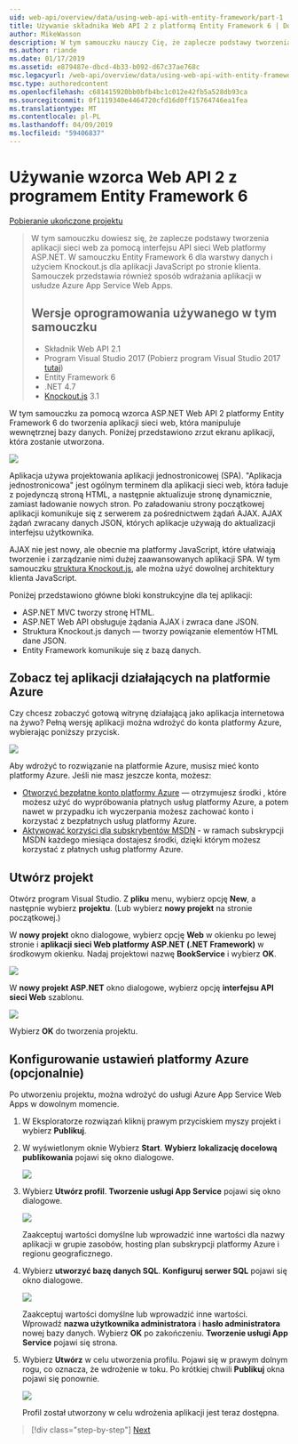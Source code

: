 ```yaml
---
uid: web-api/overview/data/using-web-api-with-entity-framework/part-1
title: Używanie składnika Web API 2 z platformą Entity Framework 6 | Dokumentacja firmy Microsoft
author: MikeWasson
description: W tym samouczku nauczy Cię, że zaplecze podstawy tworzenia aplikacji sieci web za pomocą interfejsu API sieci Web platformy ASP.NET. W tym samouczku użyto programu Entity Framework 6 dla układ danych...
ms.author: riande
ms.date: 01/17/2019
ms.assetid: e879487e-dbcd-4b33-b092-d67c37ae768c
msc.legacyurl: /web-api/overview/data/using-web-api-with-entity-framework/part-1
msc.type: authoredcontent
ms.openlocfilehash: c681415920bb0bfb4bc1c012e42fb5a528db93ca
ms.sourcegitcommit: 0f1119340e4464720cfd16d0ff15764746ea1fea
ms.translationtype: MT
ms.contentlocale: pl-PL
ms.lasthandoff: 04/09/2019
ms.locfileid: "59406837"
---
```

# <a name="using-web-api-2-with-entity-framework-6"></a>Używanie wzorca Web API 2 z programem Entity Framework 6


[Pobieranie ukończone projektu](https://github.com/MikeWasson/BookService)

> W tym samouczku dowiesz się, że zaplecze podstawy tworzenia aplikacji sieci web za pomocą interfejsu API sieci Web platformy ASP.NET. W samouczku Entity Framework 6 dla warstwy danych i użyciem Knockout.js dla aplikacji JavaScript po stronie klienta. Samouczek przedstawia również sposób wdrażania aplikacji w usłudze Azure App Service Web Apps.
>
> ## <a name="software-versions-used-in-the-tutorial"></a>Wersje oprogramowania używanego w tym samouczku
>
> - Składnik Web API 2.1
> - Program Visual Studio 2017 (Pobierz program Visual Studio 2017 [tutaj](https://visualstudio.microsoft.com/downloads/?utm_medium=microsoft&utm_source=docs.microsoft.com&utm_campaign=button+cta&utm_content=download+vs2017))
> - Entity Framework 6
> - .NET 4.7
> - [Knockout.js](http://knockoutjs.com/) 3.1

W tym samouczku za pomocą wzorca ASP.NET Web API 2 platformy Entity Framework 6 do tworzenia aplikacji sieci web, która manipuluje wewnętrznej bazy danych. Poniżej przedstawiono zrzut ekranu aplikacji, która zostanie utworzona.

[![](part-1/_static/image2.png)](part-1/_static/image1.png)

Aplikacja używa projektowania aplikacji jednostronicowej (SPA). "Aplikacja jednostronicowa" jest ogólnym terminem dla aplikacji sieci web, która ładuje z pojedynczą stroną HTML, a następnie aktualizuje stronę dynamicznie, zamiast ładowanie nowych stron. Po załadowaniu strony początkowej aplikacji komunikuje się z serwerem za pośrednictwem żądań AJAX. AJAX żądań zwracany danych JSON, których aplikacje używają do aktualizacji interfejsu użytkownika.

AJAX nie jest nowy, ale obecnie ma platformy JavaScript, które ułatwiają tworzenie i zarządzanie nimi dużej zaawansowanych aplikacji SPA. W tym samouczku [struktura Knockout.js](http://knockoutjs.com/), ale można użyć dowolnej architektury klienta JavaScript.

Poniżej przedstawiono główne bloki konstrukcyjne dla tej aplikacji:

- ASP.NET MVC tworzy stronę HTML.
- ASP.NET Web API obsługuje żądania AJAX i zwraca dane JSON.
- Struktura Knockout.js danych — tworzy powiązanie elementów HTML dane JSON.
- Entity Framework komunikuje się z bazą danych.

## <a name="see-this-app-running-on-azure"></a>Zobacz tej aplikacji działających na platformie Azure

Czy chcesz zobaczyć gotową witrynę działającą jako aplikacja internetowa na żywo? Pełną wersję aplikacji można wdrożyć do konta platformy Azure, wybierając poniższy przycisk.

[![](http://azuredeploy.net/deploybutton.png)](https://azuredeploy.net/?WT.mc_id=deploy_azure_aspnet&repository=https://github.com/tfitzmac/BookService)

Aby wdrożyć to rozwiązanie na platformie Azure, musisz mieć konto platformy Azure. Jeśli nie masz jeszcze konta, możesz:

- [Otworzyć bezpłatne konto platformy Azure](https://azure.microsoft.com/pricing/free-trial/?WT.mc_id=A443DD604) — otrzymujesz środki , które możesz użyć do wypróbowania płatnych usług platformy Azure, a potem nawet w przypadku ich wyczerpania możesz zachować konto i korzystać z bezpłatnych usług platformy Azure.
- [Aktywować korzyści dla subskrybentów MSDN](https://azure.microsoft.com/pricing/member-offers/msdn-benefits-details/?WT.mc_id=A443DD604) - w ramach subskrypcji MSDN każdego miesiąca dostajesz środki, dzięki którym możesz korzystać z płatnych usług platformy Azure.

## <a name="create-the-project"></a>Utwórz projekt

Otwórz program Visual Studio. Z **pliku** menu, wybierz opcję **New**, a następnie wybierz **projektu**. (Lub wybierz **nowy projekt** na stronie początkowej.)

W **nowy projekt** okno dialogowe, wybierz opcję **Web** w okienku po lewej stronie i **aplikacji sieci Web platformy ASP.NET (.NET Framework)** w środkowym okienku. Nadaj projektowi nazwę **BookService** i wybierz **OK**.

[![](part-1/_static/image11.png)](part-1/_static/image11.png)

W **nowy projekt ASP.NET** okno dialogowe, wybierz opcję **interfejsu API sieci Web** szablonu.

[![](part-1/_static/image12.png)](part-1/_static/image12.png)


Wybierz **OK** do tworzenia projektu.

## <a name="configure-azure-settings-optional"></a>Konfigurowanie ustawień platformy Azure (opcjonalnie)

Po utworzeniu projektu, można wdrożyć do usługi Azure App Service Web Apps w dowolnym momencie. 

1. W Eksploratorze rozwiązań kliknij prawym przyciskiem myszy projekt i wybierz **Publikuj**.

2. W wyświetlonym oknie Wybierz **Start**. **Wybierz lokalizację docelową publikowania** pojawi się okno dialogowe.

   [![](part-1/_static/image14.png)](part-1/_static/image14.png)

3. Wybierz **Utwórz profil**. **Tworzenie usługi App Service** pojawi się okno dialogowe.

   [![](part-1/_static/image15.png)](part-1/_static/image15.png)

   Zaakceptuj wartości domyślne lub wprowadzić inne wartości dla nazwy aplikacji w grupie zasobów, hosting plan subskrypcji platformy Azure i regionu geograficznego. 

4. Wybierz **utworzyć bazę danych SQL**. **Konfiguruj serwer SQL** pojawi się okno dialogowe. 

   [![](part-1/_static/image16.png)](part-1/_static/image16.png)

   Zaakceptuj wartości domyślne lub wprowadzić inne wartości. Wprowadź **nazwa użytkownika administratora** i **hasło administratora** nowej bazy danych. Wybierz **OK** po zakończeniu. **Tworzenie usługi App Service** pojawi się strona.

5. Wybierz **Utwórz** w celu utworzenia profilu. Pojawi się w prawym dolnym rogu, co oznacza, że wdrożenie w toku. Po krótkiej chwili **Publikuj** okna pojawi się ponownie.

    [![](part-1/_static/image17.png)](part-1/_static/image17.png)
   
    Profil został utworzony w celu wdrożenia aplikacji jest teraz dostępna. 


> [!div class="step-by-step"]
> [Next](part-2.md)
